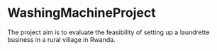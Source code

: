 # WashingMachineProject
The project aim is to evaluate the feasibility of setting up a laundrette business in a rural village in Rwanda. 
